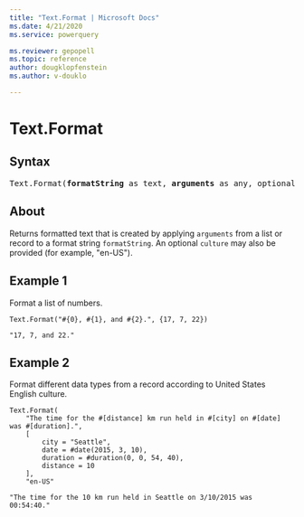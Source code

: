 ```yaml
---
title: "Text.Format | Microsoft Docs"
ms.date: 4/21/2020
ms.service: powerquery

ms.reviewer: gepopell
ms.topic: reference
author: dougklopfenstein
ms.author: v-douklo

---
```

# Text.Format

## Syntax

<pre>
Text.Format(<b>formatString</b> as text, <b>arguments</b> as any, optional <b>culture</b> as nullable text) as text
</pre> 
  
## About  
Returns formatted text that is created by applying `arguments` from a list or record to a format string `formatString`. An optional `culture` may also be provided (for example, "en-US").

## Example 1
Format a list of numbers.

```powerquery-m
Text.Format("#{0}, #{1}, and #{2}.", {17, 7, 22})
```

`"17, 7, and 22."`

## Example 2
Format different data types from a record according to United States English culture.

```powerquery-m
Text.Format(
    "The time for the #[distance] km run held in #[city] on #[date] was #[duration].",
    [
        city = "Seattle",
        date = #date(2015, 3, 10),
        duration = #duration(0, 0, 54, 40),
        distance = 10
    ],
    "en-US"

```

`"The time for the 10 km run held in Seattle on 3/10/2015 was 00:54:40."`

